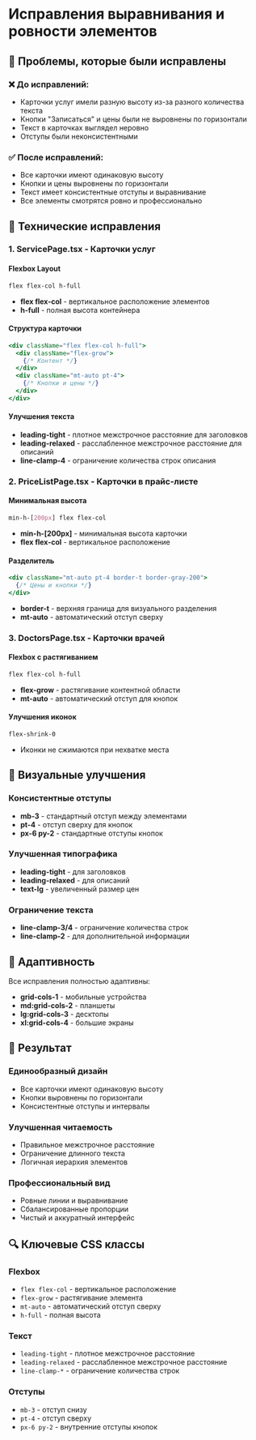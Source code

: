 # Исправления выравнивания и ровности элементов

## 🎯 Проблемы, которые были исправлены

### ❌ **До исправлений:**
- Карточки услуг имели разную высоту из-за разного количества текста
- Кнопки "Записаться" и цены были не выровнены по горизонтали
- Текст в карточках выглядел неровно
- Отступы были неконсистентными

### ✅ **После исправлений:**
- Все карточки имеют одинаковую высоту
- Кнопки и цены выровнены по горизонтали
- Текст имеет консистентные отступы и выравнивание
- Все элементы смотрятся ровно и профессионально

## 🔧 Технические исправления

### 1. **ServicePage.tsx** - Карточки услуг

#### Flexbox Layout
```css
flex flex-col h-full
```
- **flex flex-col** - вертикальное расположение элементов
- **h-full** - полная высота контейнера

#### Структура карточки
```jsx
<div className="flex flex-col h-full">
  <div className="flex-grow">
    {/* Контент */}
  </div>
  <div className="mt-auto pt-4">
    {/* Кнопки и цены */}
  </div>
</div>
```

#### Улучшения текста
- **leading-tight** - плотное межстрочное расстояние для заголовков
- **leading-relaxed** - расслабленное межстрочное расстояние для описаний
- **line-clamp-4** - ограничение количества строк описания

### 2. **PriceListPage.tsx** - Карточки в прайс-листе

#### Минимальная высота
```css
min-h-[200px] flex flex-col
```
- **min-h-[200px]** - минимальная высота карточки
- **flex flex-col** - вертикальное расположение

#### Разделитель
```jsx
<div className="mt-auto pt-4 border-t border-gray-200">
  {/* Цены и кнопки */}
</div>
```
- **border-t** - верхняя граница для визуального разделения
- **mt-auto** - автоматический отступ сверху

### 3. **DoctorsPage.tsx** - Карточки врачей

#### Flexbox с растягиванием
```css
flex flex-col h-full
```
- **flex-grow** - растягивание контентной области
- **mt-auto** - автоматический отступ для кнопок

#### Улучшения иконок
```css
flex-shrink-0
```
- Иконки не сжимаются при нехватке места

## 🎨 Визуальные улучшения

### Консистентные отступы
- **mb-3** - стандартный отступ между элементами
- **pt-4** - отступ сверху для кнопок
- **px-6 py-2** - стандартные отступы кнопок

### Улучшенная типографика
- **leading-tight** - для заголовков
- **leading-relaxed** - для описаний
- **text-lg** - увеличенный размер цен

### Ограничение текста
- **line-clamp-3/4** - ограничение количества строк
- **line-clamp-2** - для дополнительной информации

## 📱 Адаптивность

Все исправления полностью адаптивны:
- **grid-cols-1** - мобильные устройства
- **md:grid-cols-2** - планшеты
- **lg:grid-cols-3** - десктопы
- **xl:grid-cols-4** - большие экраны

## 🌟 Результат

### Единообразный дизайн
- Все карточки имеют одинаковую высоту
- Кнопки выровнены по горизонтали
- Консистентные отступы и интервалы

### Улучшенная читаемость
- Правильное межстрочное расстояние
- Ограничение длинного текста
- Логичная иерархия элементов

### Профессиональный вид
- Ровные линии и выравнивание
- Сбалансированные пропорции
- Чистый и аккуратный интерфейс

## 🔍 Ключевые CSS классы

### Flexbox
- `flex flex-col` - вертикальное расположение
- `flex-grow` - растягивание элемента
- `mt-auto` - автоматический отступ сверху
- `h-full` - полная высота

### Текст
- `leading-tight` - плотное межстрочное расстояние
- `leading-relaxed` - расслабленное межстрочное расстояние
- `line-clamp-*` - ограничение количества строк

### Отступы
- `mb-3` - отступ снизу
- `pt-4` - отступ сверху
- `px-6 py-2` - внутренние отступы кнопок

